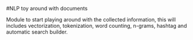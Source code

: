 #NLP toy around with documents

Module to start playing around with the collected information, this will includes
vectorization, tokenization, word counting, n-grams, hashtag and automatic
search builder.
